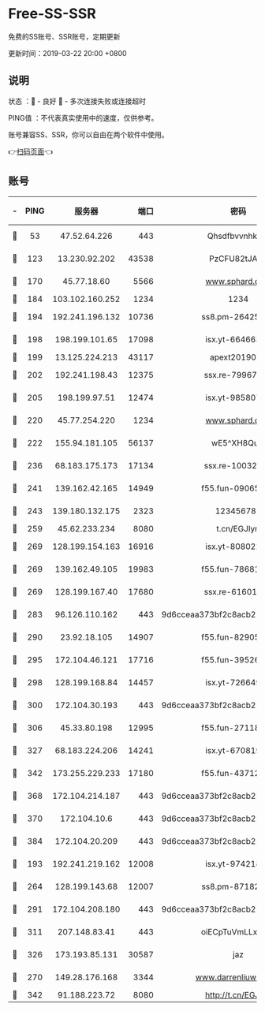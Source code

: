 # Free-SS-SSR

免费的SS账号、SSR账号，定期更新

更新时间：2019-03-22 20:00 +0800

## 说明

状态     ：🙂 - 良好 🙁 - 多次连接失败或连接超时

PING值   ：不代表真实使用中的速度，仅供参考。

账号兼容SS、SSR，你可以自由在两个软件中使用。

👉[扫码页面](https://liesauer.github.io/Free-SS-SSR/)👈

## 账号

|-|PING|服务器|端口|密码|加密方式|区域|
|:----:|:----:|:-----:|-----:|:----:|:----:|:----:|
|🙂|53|47.52.64.226|443|Qhsdfbvvnhkm1|aes-256-cfb|HK|
|🙂|123|13.230.92.202|43538|PzCFU82tJAdZ|aes-256-cfb|JP|
|🙂|170|45.77.18.60|5566|www.sphard.com|aes-256-cfb|JP|
|🙂|184|103.102.160.252|1234|1234|rc4-md5|JP|
|🙂|194|192.241.196.132|10736|ss8.pm-26425369|aes-256-cfb|US|
|🙂|198|198.199.101.65|17098|isx.yt-66466374|aes-256-cfb|US|
|🙂|199|13.125.224.213|43117|apext2019005|chacha20|KR|
|🙂|202|192.241.198.43|12375|ssx.re-79967299|aes-256-cfb|US|
|🙂|205|198.199.97.51|12474|isx.yt-98580755|aes-256-cfb|US|
|🙂|220|45.77.254.220|1234|www.sphard.com|aes-256-cfb|SG|
|🙂|222|155.94.181.105|56137|wE5^XH8Quw|aes-256-cfb|US|
|🙂|236|68.183.175.173|17134|ssx.re-10032791|aes-256-cfb|US|
|🙂|241|139.162.42.165|14949|f55.fun-09065498|aes-256-cfb|SG|
|🙂|243|139.180.132.175|2323|123456789|aes-256-cfb|SG|
|🙂|259|45.62.233.234|8080|t.cn/EGJIyrl|rc4-md5|CA|
|🙂|269|128.199.154.163|16916|isx.yt-80802221|aes-256-cfb|SG|
|🙂|269|139.162.49.105|19983|f55.fun-78681793|aes-256-cfb|SG|
|🙂|269|128.199.167.40|17680|ssx.re-61601620|aes-256-cfb|SG|
|🙂|283|96.126.110.162|443|9d6cceaa373bf2c8acb22e60b6a58be6|aes-256-cfb|US|
|🙂|290|23.92.18.105|14907|f55.fun-82905672|aes-256-cfb|US|
|🙂|295|172.104.46.121|17716|f55.fun-39526771|aes-256-cfb|SG|
|🙂|298|128.199.168.84|14457|isx.yt-72664924|aes-256-cfb|SG|
|🙂|300|172.104.30.193|443|9d6cceaa373bf2c8acb22e60b6a58be6|aes-256-cfb|US|
|🙂|306|45.33.80.198|12995|f55.fun-27118272|aes-256-cfb|US|
|🙂|327|68.183.224.206|14241|isx.yt-67081924|aes-256-cfb|SG|
|🙂|342|173.255.229.233|17180|f55.fun-43712198|aes-256-cfb|US|
|🙂|368|172.104.214.187|443|9d6cceaa373bf2c8acb22e60b6a58be6|aes-256-cfb|US|
|🙂|370|172.104.10.6|443|9d6cceaa373bf2c8acb22e60b6a58be6|aes-256-cfb|US|
|🙂|384|172.104.20.209|443|9d6cceaa373bf2c8acb22e60b6a58be6|aes-256-cfb|US|
|🙂|193|192.241.219.162|12008|isx.yt-97421893|aes-256-cfb|US|
|🙂|264|128.199.143.68|12007|ss8.pm-87182779|aes-256-cfb|SG|
|🙂|291|172.104.208.180|443|9d6cceaa373bf2c8acb22e60b6a58be6|aes-256-cfb|US|
|🙂|311|207.148.83.41|443|oiECpTuVmLLxk4Ts|aes-256-cfb|AU|
|🙂|326|173.193.85.131|30587|jaz|aes-256-cfb|US|
|🙁|270|149.28.176.168|3344|www.darrenliuwei.com|aes-256-cfb|AU|
|🙁|342|91.188.223.72|8080|http://t.cn/EGJIyrl|rc4-md5|RU|
